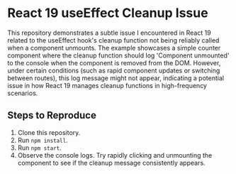 # React 19 useEffect Cleanup Issue

This repository demonstrates a subtle issue I encountered in React 19 related to the useEffect hook's cleanup function not being reliably called when a component unmounts.  The example showcases a simple counter component where the cleanup function should log 'Component unmounted' to the console when the component is removed from the DOM. However, under certain conditions (such as rapid component updates or switching between routes), this log message might not appear, indicating a potential issue in how React 19 manages cleanup functions in high-frequency scenarios.

## Steps to Reproduce

1. Clone this repository.
2. Run `npm install`.
3. Run `npm start`.
4. Observe the console logs.  Try rapidly clicking and unmounting the component to see if the cleanup message consistently appears.